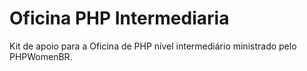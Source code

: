# Oficina PHP Intermediaria

Kit de apoio para a Oficina de PHP nível intermediário ministrado pelo PHPWomenBR.
